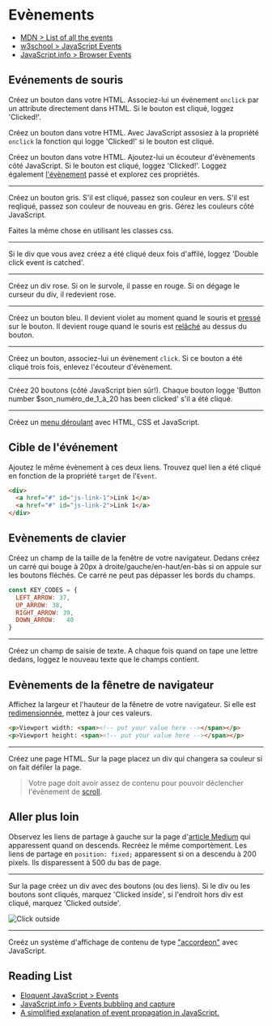 # Evènements 

+ [MDN > List of all the events](https://developer.mozilla.org/en-US/docs/Web/Events)
+ [w3school > JavaScript Events](https://www.w3schools.com/js/js_events.asp)
+ [JavaScript.info > Browser Events](http://javascript.info/introduction-browser-events)


## Evénements de souris

Créez un bouton dans votre HTML. Associez-lui un évènement `onclick` par un attribute directement dans HTML. Si le bouton est cliqué, loggez 'Clicked!'.

Créez un bouton dans votre HTML. Avec JavaScript assosiez à la propriété `onclick` la fonction qui logge 'Clicked!' si le bouton est cliqué.

Créez un bouton dans votre HTML. Ajoutez-lui un écouteur d'évènements côté JavaScript. Si le bouton est cliqué, loggez 'Clicked!'. Loggez également [l'évènement](https://developer.mozilla.org/en-US/docs/Web/API/Event) passé et explorez ces propriétés.

---

Créez un bouton gris. S'il est cliqué, passez son couleur en vers. S'il est reqliqué, passez son couleur de nouveau en gris. Gérez les couleurs côté JavaScript.

Faites la même chose en utilisant les classes css.

---

Si le div que vous avez créez a été cliqué deux fois d'affilé, loggez 'Double click event is catched'. 

---

Créez un div rose. Si on le survole, il passe en rouge. Si on dégage le curseur du div, il redevient rose. 

---

Créez un bouton bleu. Il devient violet au moment quand le souris et [pressé](https://developer.mozilla.org/en-US/docs/Web/Events/mousedown) sur le bouton. Il devient rouge quand le souris est [relâché](https://developer.mozilla.org/en-US/docs/Web/Events/mouseup) au dessus du bouton.

---

Créez un bouton, associez-lui un évènement `click`. Si ce bouton a été cliqué trois fois, enlevez l'écouteur d'évènement.

---

Créez 20 boutons (côté JavaScript bien sûr!). Chaque bouton logge 'Button number $son_numéro_de_1_à_20 has been clicked' s'il a été cliqué. 

---

Créez un [menu déroulant](https://getbootstrap.com/docs/4.0/components/dropdowns/#single-button-dropdowns) avec HTML, CSS et JavaScript.

## Cible de l'événement

Ajoutez le même évènement à ces deux liens. Trouvez quel lien a été cliqué en fonction de la propriété `target` de l'`Event`.

```html
<div>
  <a href="#" id="js-link-1">Link 1</a>
  <a href="#" id="js-link-2">Link 1</a>
</div>
```

## Evènements de clavier

Créez un champ de la taille de la fenêtre de votre navigateur. Dedans créez un carré qui bouge à 20px à droite/gauche/en-haut/en-bàs si on appuie sur les boutons fléchés. Ce carré ne peut pas dépasser les bords du champs.

```js
const KEY_CODES = {
  LEFT_ARROW: 37,
  UP_ARROW:	38,
  RIGHT_ARROW: 39,
  DOWN_ARROW:	40
}
```

---

Créez un champ de saisie de texte. A chaque fois quand on tape une lettre dedans, loggez le nouveau texte que le champs contient. 


## Evènements de la fênetre de navigateur

Affichez la largeur et l'hauteur de la fênetre de votre navigateur.
Si elle est [redimensionnée](https://developer.mozilla.org/en-US/docs/Web/Events/resize), mettez à jour ces valeurs.

```html
<p>Viewport width: <span><!-- put your value here --></span></p>
<p>Viewport height: <span><!-- put your value here --></span></p>
```

---

Créez une page HTML. Sur la page placez un div qui changera sa couleur si on fait défiler la page.
> Votre page doit avoir assez de contenu pour pouvoir déclencher l'évènement de [scroll](https://developer.mozilla.org/en-US/docs/Web/Events/scroll).


## Aller plus loin

Observez les liens de partage à gauche sur la page d'[article Medium](https://codeburst.io/top-javascript-vscode-extensions-for-faster-development-c687c39596f5) qui apparessent quand on descends. Recréez le même comportèment.
Les liens de partage en `position: fixed;` apparessent si on a descendu à 200 pixels. Ils disparessent à 500 du bas de page.

---

Sur la page créez un div avec des boutons (ou des liens). Si le div ou les boutons sont cliqués, marquez 'Clicked inside', si l'endroit hors div est cliqué, marquez 'Clicked outside'.

![Click outside](https://i.ibb.co/6tNfRxM/click-outside.gif)

---

Creéz un système d'affichage de contenu de type ["accordeon"](https://getbootstrap.com/docs/4.1/components/collapse/#accordion-example) avec JavaScript.


## Reading List
+ [Eloquent JavaScript > Events](https://eloquentjavascript.net/15_event.html)
+ [JavaScript.info > Events bubbling and capture](https://javascript.info/bubbling-and-capturing)
+ [A simplified explanation of event propagation in JavaScript.](https://medium.freecodecamp.org/a-simplified-explanation-of-event-propagation-in-javascript-f9de7961a06e)